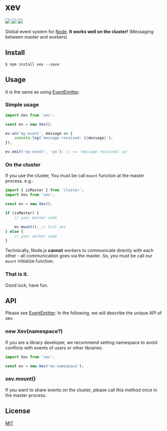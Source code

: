 xev
================================================================

[![][npm-badge]][npm-link]
[![][travis-badge]][travis-link]
[![][mit-badge]][mit]

Global event system for [Node](https://github.com/nodejs/node).
**It works well on the cluster!** (Messaging between master and workers)

Install
----------------------------------------------------------------
``` shell
$ npm install xev --save
```

Usage
----------------------------------------------------------------
It is the same as using [EventEmitter](https://nodejs.org/api/events.html).

### Simple usage
``` javascript
import Xev from 'xev';

const ev = new Xev();

ev.on('my-event', message => {
	console.log(`message received: ${message}`);
});

ev.emit('my-event', 'yo'); // <= 'message received: yo'
```

### On the cluster
If you use the cluster, You must be call `mount` function at the master process. e.g.:
``` javascript
import { isMaster } from 'cluster';
import Xev from 'xev';

const ev = new Xev();

if (isMaster) {
	// your master code

	ev.mount(); // Init xev
} else {
	// your worker code
}
```
Technically, Node.js **cannot** workers to communicate directly
with each other - all communication goes via the master.
So, you must be call our `mount` initialize function.

### That is it.
Good luck, have fun.

API
----------------------------------------------------------------
Please see [EventEmitter](https://nodejs.org/api/events.html).
In the following, we will describe the unique API of xev.

### new Xev(namespace?)
If you are a library developer, we recommend setting namespace
to avoid conflicts with events of users or other libraries:
``` javascript
import Xev from 'xev';

const ev = new Xev('my-namespace');
```

### xev.mount()
If you want to share events on the cluster, please call this method once in the master process.

License
----------------------------------------------------------------
[MIT](LICENSE)

[npm-link]:        https://www.npmjs.com/package/xev
[npm-badge]:       https://img.shields.io/npm/v/xev.svg?style=flat-square
[mit]:             http://opensource.org/licenses/MIT
[mit-badge]:       https://img.shields.io/badge/license-MIT-444444.svg?style=flat-square
[travis-link]:    https://travis-ci.org/syuilo/xev
[travis-badge]:   http://img.shields.io/travis/syuilo/xev.svg?style=flat-square
